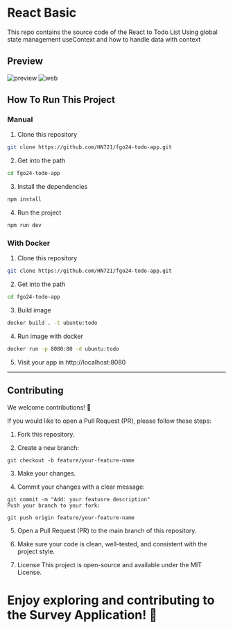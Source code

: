 # React Basic

This repo contains the source code of the React to Todo List Using global state management useContext and how to handle data with context

## Preview

![preview](image1.png)
![web](image.png)

## How To Run This Project

### Manual

1. Clone this repository

```bash
git clone https://github.com/HN721/fgo24-todo-app.git
```

2. Get into the path

```bash
cd fgo24-todo-app
```

3. Install the dependencies

```bash
npm install
```

4. Run the project

```bash
npm run dev
```

### With Docker

1. Clone this repository

```bash
git clone https://github.com/HN721/fgo24-todo-app.git
```

2. Get into the path

```bash
cd fgo24-todo-app
```

3. Build image

```bash
docker build . -t ubuntu:todo
```

4. Run image with docker

```bash
docker run -p 8080:80 -d ubuntu:todo
```

5. Visit your app in http://localhost:8080

---

## Contributing

We welcome contributions! 🚀

If you would like to open a Pull Request (PR), please follow these steps:

1. Fork this repository.

2. Create a new branch:

```
git checkout -b feature/your-feature-name
```

3. Make your changes.

4. Commit your changes with a clear message:

```
git commit -m "Add: your featusre description"
Push your branch to your fork:
```

```
git push origin feature/your-feature-name
```

5. Open a Pull Request (PR) to the main branch of this repository.

6. Make sure your code is clean, well-tested, and consistent with the project style.

7. License
   This project is open-source and available under the MIT License.

# Enjoy exploring and contributing to the Survey Application! 🎉
